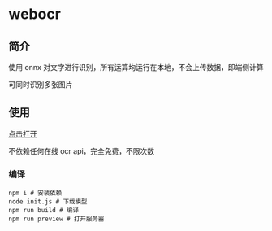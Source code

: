 # webocr

## 简介

使用 onnx 对文字进行识别，所有运算均运行在本地，不会上传数据，即端侧计算

可同时识别多张图片

## 使用

[点击打开](https://webocr.netlify.app/)

不依赖任何在线 ocr api，完全免费，不限次数

### 编译

```shell
npm i # 安装依赖
node init.js # 下载模型
npm run build # 编译
npm run preview # 打开服务器
```
